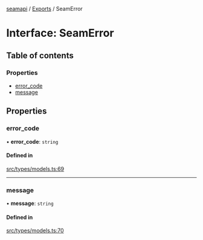 [seamapi](../README.md) / [Exports](../modules.md) / SeamError

# Interface: SeamError

## Table of contents

### Properties

- [error\_code](SeamError.md#error_code)
- [message](SeamError.md#message)

## Properties

### error\_code

• **error\_code**: `string`

#### Defined in

[src/types/models.ts:69](https://github.com/seamapi/javascript/blob/main/src/types/models.ts#L69)

___

### message

• **message**: `string`

#### Defined in

[src/types/models.ts:70](https://github.com/seamapi/javascript/blob/main/src/types/models.ts#L70)
